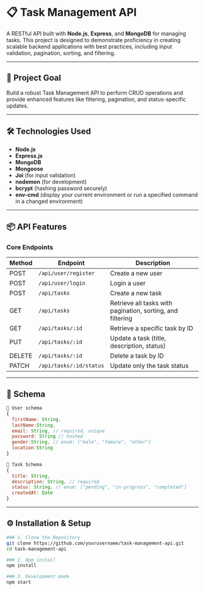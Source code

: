 # 📋 Task Management API

A RESTful API built with **Node.js**, **Express**, and **MongoDB** for managing tasks. This project is designed to demonstrate proficiency in creating scalable backend applications with best practices, including input validation, pagination, sorting, and filtering.

---

## 🚀 Project Goal

Build a robust Task Management API to perform CRUD operations and provide enhanced features like filtering, pagination, and status-specific updates.

---

## 🛠️ Technologies Used

- **Node.js**
- **Express.js**
- **MongoDB**
- **Mongoose**
- **Joi** (for input validation)
- **nodemon** (for development)
- **bcrypt** (hashing password securely)
- **env-cmd** (display your current environment or run a specified command in a changed environment)
---

## 📦 API Features

### Core Endpoints

| Method | Endpoint                  | Description                              |
|--------|---------------------------|------------------------------------------|
| POST   | `/api/user/register`      | Create a new user                        |
| POST   | `/api/user/login`         | Login a user                             |
| POST   | `/api/tasks`              | Create a new task                        |
| GET    | `/api/tasks`              | Retrieve all tasks with pagination, sorting, and filtering |
| GET    | `/api/tasks/:id`          | Retrieve a specific task by ID           |
| PUT    | `/api/tasks/:id`          | Update a task (title, description, status) |
| DELETE | `/api/tasks/:id`          | Delete a task by ID                      |
| PATCH  | `/api/tasks/:id/status`   | Update only the task status              |

---
## 📄  Schema
```js
🧑 User schema
{
  firstName: String,
  lastName:String,
  email: String, // required, unique
  password: String // hashed
  gender:String, // enum: ["male", "female", "other"]
  location:String
}

📄 Task Schema
{
  title: String,
  description: String, // required
  status: String, // enum: ["pending", "in-progress", "completed"]
  createdAt: Date
}
```

---

## ⚙️ Installation & Setup



```bash
### 1. Clone the Repository
git clone https://github.com/yourusername/task-management-api.git
cd task-management-api

### 2. Npm install
npm install

### 3. Development mode
npm start

```
